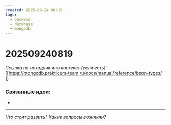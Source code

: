 ```yaml
---
created: 2025-09-24 08:19
tags:
  - backend
  - database
  - mongodb
---
```

# 202509240819

*Ссылка на исходник или контекст (если есть):* [[https://mongodb.prakticum-team.ru/docs/manual/reference/bson-types/ ]]


### Связанные идеи:
*   
---

*Что стоит развить? Какие вопросы возникли?*